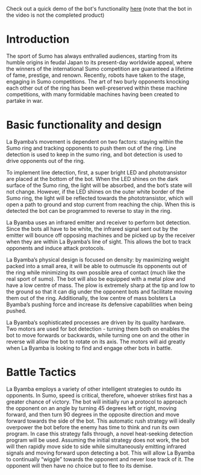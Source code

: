 Check out a quick demo of the bot's functionality [here](https://youtu.be/Wmx6DVFYd20) (note that the bot in the video is not the completed product)

# Introduction

The sport of Sumo has always enthralled audiences, starting from its humble origins in feudal Japan to its present-day worldwide appeal, where the winners of the international Sumo competition are guaranteed a lifetime of fame, prestige, and renown. Recently, robots have taken to the stage, engaging in Sumo competitions. The art of two burly opponents knocking each other out of the ring has been well-preserved within these machine competitions, with many formidable machines having been created to partake in war. 

# Basic functionality and design
La Byamba’s movement is dependent on two factors: staying within the Sumo ring and tracking opponents to push them out of the ring. Line detection is used to keep in the sumo ring, and bot detection is used to drive opponents out of the ring.

To implement line detection, first, a super bright LED and phototransistor are placed at the bottom of the bot. When the LED shines on the dark surface of the Sumo ring, the light will be absorbed, and the bot’s state will not change. However, if the LED shines on the outer white border of the Sumo ring, the light will be reflected towards the phototransistor, which will open a path to ground and stop current from reaching the chip. When this is detected the bot can be programmed to reverse to stay in the ring. 

La Byamba uses an infrared emitter and receiver to perform bot detection. Since the bots all have to be white, the infrared signal sent out by the emitter will bounce off opposing machines and be picked up by the receiver when they are within La Byamba’s line of sight. This allows the bot to track opponents and induce attack protocols. 

La Byamba’s physical design is focused on density: by maximizing weight packed into a small area, it will be able to outmuscle its opponents out of the ring while minimizing its own possible area of contact (much like the real sport of sumo). The bot will also be equipped with a metal plow and have a low centre of mass. The plow is extremely sharp at the tip and low to the ground so that it can dig under the opponent bots and facilitate moving them out of the ring. Additionally, the low centre of mass bolsters La Byamba’s pushing force and increase its defensive capabilities when being pushed. 

La Byamba’s sophisticated processes are driven by its quality hardware. Two motors are used for bot detection - turning them both on enables the bot to move forwards or backwards,  while turning one on and the other in reverse will allow the bot to rotate on its axis. The motors will aid greatly when La Byamba is looking to find and engage other bots in battle.

# Battle Tactics
La Byamba employs a variety of other intelligent strategies to outdo its opponents. In Sumo, speed is critical, therefore, whoever strikes first has a greater chance of victory. The bot will initially run a protocol to approach the opponent on an angle by turning 45 degrees left or right, moving forward, and then turn 90 degrees in the opposite direction and move forward towards the side of the bot. This automatic rush strategy will ideally overpower the bot before the enemy has time to think and run its own program. In case this strategy falls through, a novel heat-seeking detection program will be used. Assuming the initial strategy does not work, the bot will then rapidly move side to side while simultaneously emitting infrared signals and moving forward upon detecting a bot. This will allow La Byamba to continually “wiggle” towards the opponent and never lose track of it. The opponent will then have no choice but to flee to its demise. 


